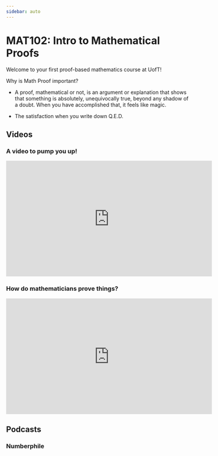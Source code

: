 ```yaml
---
sidebar: auto
---
```


# MAT102: Intro to Mathematical Proofs

Welcome to your first proof-based mathematics course at UofT!

Why is Math Proof important?

- A proof, mathematical or not, is an argument or explanation that shows that something is absolutely, unequivocally true, beyond any shadow of a doubt. When you have accomplished that, it feels like magic.

- The satisfaction when you write down Q.E.D.

## Videos

### A video to pump you up!

<iframe width="560" height="315" src="https://www.youtube.com/embed/K0mNkJy-Q9s" frameborder="0" allow="accelerometer; autoplay; encrypted-media; gyroscope; picture-in-picture" allowfullscreen></iframe>

### How do mathematicians prove things?

<iframe width="560" height="315" src="https://www.youtube.com/embed/xoKozKnzq3I" frameborder="0" allow="accelerometer; autoplay; encrypted-media; gyroscope; picture-in-picture" allowfullscreen></iframe>

## Podcasts

### Numberphile

<LevelWithButton link="https://www.numberphile.com/podcast" 
image="https://yt3.ggpht.com/a/AATXAJxsRjTa8MZvldY7gZ9qJNATqxKBFCPDZftYkg=s288-c-k-c0xffffffff-no-rj-mo"
button="Start Listening!"
desc="A podcast where mathematicians talk about their life and research"  />

<LevelWithButton :imageRight="false" link='https://podcasts.apple.com/us/podcast/the-joy-of-x/id1495067186'
image="https://images.squarespace-cdn.com/content/5436e695e4b07f1e91b30155/1413407411253-0L77UY94Y6UDHOO3AD6E/?content-type=image%2Fjpeg"
button="Start Listening!"
desc="The acclaimed mathematician and author Steven Strogatz interviews some of the world’s leading scientists about their lives and work." />